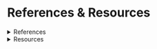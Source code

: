 # References & Resources
<details>
  <summary>References</summary>

- Brown, T. (2008). [Design thinking as an effective toolkit for innovation](https://www.researchgate.net/publication/236135862_Design_Thinking_as_an_effective_Toolkit_for_Innovation)
- David, (n. d.). [Why is Prototyping Important: Quick Guide. DeepSea Developments](https://www.deepseadev.com/en/blog/the-importance-of-prototyping/)
- Deepgram, (2024).  [AI Prototyping](https://deepgram.com/ai-glossary/ai-prototyping)
- Engineering Department, (2020). [Understanding the 5 stages of prototyping](https://www.pacific-research.com/understanding-the-5-stages-of-prototyping-prl/#:~:text=Regardless%20of%20the%20needed%20fidelity,production%2C%20testing%2C%20and%20presenting.)
- Google Research. (2022). [Prompt-based prototyping with large language models](https://research.google/pubs/prompt-based-prototyping-with-large-language-models/)
- Interaction Design Foundation - IxDF. (2016). [What are Wizard of Oz Prototypes?](https://www.interaction-design.org/literature/topics/wizard-of-oz-prototypes)
- Mayan, K., (n. D.). [Why rapid product prototyping is essential for innovation and speed to market](https://www.savio.io/blog/why-rapid-product-prototyping-is-essential-for-innovation-and-speed-to-market/)
- Moujahid, A., Masneri, S., & Pastor, M., (2023). [Prototyping large language models applications](https://uk.nttdata.com/whitepapers/prototyping-large-language-models-applications-2023/prototyping-large-language-models-applications-whitepaper.pdf)
- Nielsen Norman Group. (n.d.). [The Wizard of Oz technique: Simulating the future for user testing](https://www.nngroup.com/articles/wizard-of-oz/)
- UXtweak. (n.d.). [Wizard of Oz prototype](https://medium.com/salesforce-ux/ux-prototyping-for-ai-32cd6a72365f)
- Williams, T., (2023). [What is prototyping?](https://www.uxtweak.com/ux-glossary/wizard-of-oz-prototype/)
- ZipBoard, (n. d.). [Why is prototyping important?](https://zipboard.co/blog/web-dev/why-prototyping-important/)
</details>

<details>
  <summary>Resources</summary>

- Bill Buxton. [Sketching User Experiences: Getting the Design Right and the Right Design (Interactive Technologies)](https://www.amazon.es/Sketching-User-Experiences-Interactive-Technologies/dp/0123740371)
- Donald A. Schön. (1992). [The Reflective Practitioner](https://www.taylorfrancis.com/search?contributorName=Donald%20A.%20Sch%C3%B6n&contributorRole=author&redirectFromPDP=true&context=ubx)
- NNgroup. (2023, June 19). [Wizard of Oz Method in UX](https://www.youtube.com/watch?v=uKMYf-UdRio)
</details>